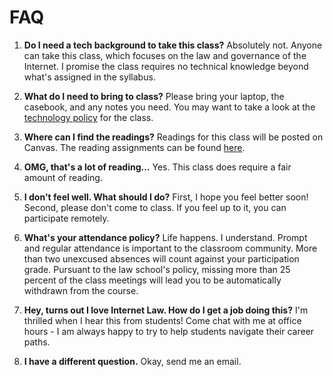 # FAQ
1. **Do I need a tech background to take this class?**
Absolutely not. Anyone can take this class, which focuses on the law and governance of the Internet. I promise the class requires no technical knowledge beyond what's assigned in the syllabus.

2. **What do I need to bring to class?**
Please bring your laptop, the casebook, and any notes you need. You may want to take a look at the [technology policy](https://hbwhbwhbw.github.io/internetlaw/techpolicy) for the class.

3. **Where can I find the readings?**
Readings for this class will be posted on Canvas. The reading assignments can be found [here](https://hbwhbwhbw.github.io/internetlaw/2020Fall_InternetLaw_Readings).

4. **OMG, that's a lot of reading...** Yes. This class does require a fair amount of reading.

5. **I don't feel well. What should I do?**
First, I hope you feel better soon! Second, please don't come to class. If you feel up to it, you can participate remotely.

6. **What's your attendance policy?** Life happens. I understand. Prompt and regular attendance is important to the classroom community. More than two unexcused absences will count against your participation grade. Pursuant to the law school's policy, missing more than 25 percent of the class meetings will lead you to be automatically withdrawn from the course.

7. **Hey, turns out I love Internet Law. How do I get a job doing this?** I'm thrilled when I hear this from students! Come chat with me at office hours - I am always happy to try to help students navigate their career paths.

8. **I have a different question.** Okay, send me an email.
